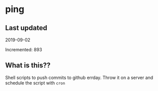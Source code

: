 # ping

## Last updated
2019-09-02

Incremented: 893

## What is this??
Shell scripts to push commits to github errday. Throw it on a server and schedule the script with `cron`
